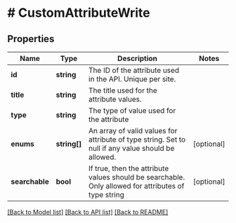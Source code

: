 # # CustomAttributeWrite

## Properties

Name | Type | Description | Notes
------------ | ------------- | ------------- | -------------
**id** | **string** | The ID of the attribute used in the API. Unique per site. |
**title** | **string** | The title used for the attribute values. |
**type** | **string** | The type of value used for the attribute |
**enums** | **string[]** | An array of valid values for attribute of type string. Set to null if any value should be allowed. | [optional]
**searchable** | **bool** | If true, then the attribute values should be searchable. Only allowed for attributes of type string | [optional]

[[Back to Model list]](../../README.md#models) [[Back to API list]](../../README.md#endpoints) [[Back to README]](../../README.md)
